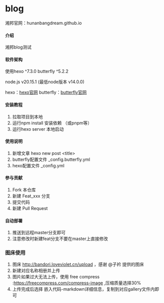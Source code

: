 # blog

湘邦官网：hunanbangdream.github.io

#### 介绍
湘邦blog测试

#### 软件架构
使用hexo ^7.3.0 butterfly ^5.2.2

node.js v20.15.1 (最低node版本 v14.0.0)


hexo：[hexo官网](https://hexo.io/zh-cn/)
butterfly：[butterfly官网](https://butterfly.js.org/)

#### 安装教程

1.  拉取项目到本地
2.  运行npm install 安装依赖 （或pnpm等）
3.  运行hexo server 本地启动 

#### 使用说明

1. 新增文章 hexo new post \<title\> 
2. butterfly配置文件 _config.butterfly.yml
3. hexo配置文件 _config.yml



#### 参与贡献

1.  Fork 本仓库
2.  新建 Feat_xxx 分支
3.  提交代码
4.  新建 Pull Request

#### 自动部署

1. 推送到远程master分支即可
2. 注意修改时新建feat分支不要在master上直接修改

### 图床使用
1. 图床 http://bandori.loveviolet.cn/upload ，感谢 @子衿 提供的图床
2. 新建对应名称相册并上传
3. 图片如果过大无法上传，使用 free compress :https://freecompress.com/compress-image ,压缩质量选择30%
4. 上传完成后选择 嵌入代码-markdown详细信息，复制到对应gallery文件内即可

